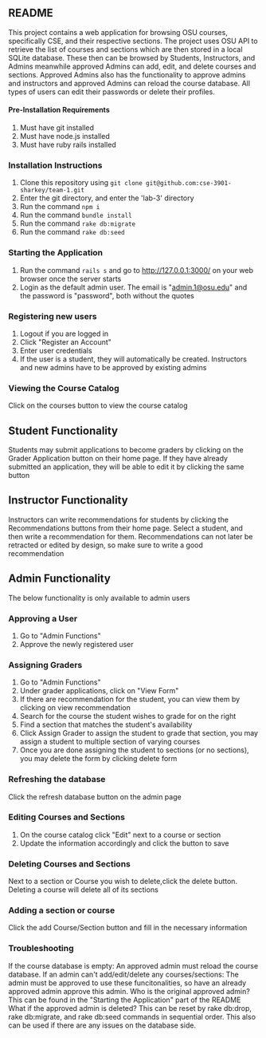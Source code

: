 ## README ##
This project contains a web application for browsing OSU courses, specifically CSE, and their respective sections. The project uses OSU API to retrieve the list of courses and sections which are then stored in a local SQLite database. These then can be browsed by Students, Instructors, and Admins meanwhile approved Admins can add, edit, and delete courses and sections. Approved Admins also has the functionality to approve admins and instructors and approved Admins can reload the course database. All types of users can edit their passwords or delete their profiles. 

#### Pre-Installation Requirements ####
1. Must have git installed
2. Must have node.js installed
3. Must have ruby rails installed

### Installation Instructions ###
1. Clone this repository using ```git clone git@github.com:cse-3901-sharkey/team-1.git```
2. Enter the git directory, and enter the 'lab-3' directory
3. Run the command ```npm i```
4. Run the command ```bundle install```
5. Run the command ```rake db:migrate```
6. Run the command ```rake db:seed```

### Starting the Application ###
1. Run the command ```rails s``` and go to http://127.0.0.1:3000/ on your web browser once the server starts
2. Login as the default admin user. The email is "admin.1@osu.edu" and the password is "password", both without the quotes

### Registering new users ###
1. Logout if you are logged in
2. Click "Register an Account"
3. Enter user credentials
4. If the user is a student, they will automatically be created. Instructors and new admins have to be approved by existing admins

### Viewing the Course Catalog ###
Click on the courses button to view the course catalog

## Student Functionality ##
Students may submit applications to become graders by clicking on the Grader Application button on their home page. If they have already submitted an application, they will be able to edit it by clicking the same button

## Instructor Functionality ##
Instructors can write recommendations for students by clicking the Recommendations buttons from their home page. Select a student, and then write a recommendation for them. Recommendations can not later be retracted or edited by design, so make sure to write a good recommendation

## Admin Functionality ##
The below functionality is only available to admin users

### Approving a User ###
1. Go to "Admin Functions"
2. Approve the newly registered user

### Assigning Graders ###
1. Go to "Admin Functions"
2. Under grader applications, click on "View Form"
3. If there are recommendation for the student, you can view them by clicking on view recommendation
4. Search for the course the student wishes to grade for on the right
5. Find a section that matches the student's availability
6. Click Assign Grader to assign the student to grade that section, you may assign a student to multiple section of varying courses
7. Once you are done assigning the student to sections (or no sections), you may delete the form by clicking delete form

### Refreshing the database ###
Click the refresh database button on the admin page

### Editing Courses and Sections ###
1. On the course catalog click "Edit" next to a course or section
2. Update the information accordingly and click the button to save

### Deleting Courses and Sections ###
Next to a section or Course you wish to delete,click the delete button. Deleting a course will delete all of its sections

### Adding a section or course ###
Click the add Course/Section button and fill in the necessary information


### Troubleshooting ###
If the course database is empty:
An approved admin must reload the course database.
If an admin can't add/edit/delete any courses/sections:
The admin must be approved to use these funcitonalities, so have an already approved admin approve this admin.
Who is the original approved admin?
This can be found in the "Starting the Application" part of the README
What if the approved admin is deleted?
This can be reset by rake db:drop, rake db:migrate, and rake db:seed commands in sequential order. This also can be used if there are any issues on the database side.
